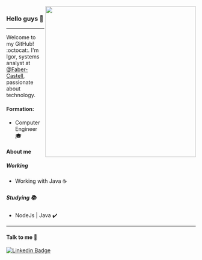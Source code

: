 <img align="right" width="400" height="400" src="https://hum-systems.com/site/templates/images/jobs/developer_m.png">

### Hello guys 👋
---

Welcome to my GitHub! :octocat:. I'm Igor, systems analyst at [@Faber-Castell](https://github.com/igorsouzabezerra), passionate about technology.

#### Formation:
- Computer Engineer :mortar_board:

#### About me

##### Working
- Working with Java ☕
##### Studying 📚
- NodeJs | Java :heavy_check_mark:
---
#### Talk to me 💬

[![Linkedin Badge](https://img.shields.io/badge/-LinkedIn-blue?style=flat-square&logo=Linkedin&logoColor=white&link=https://www.linkedin.com/in/igor-de-souza-bezerra-9a0645168/)](https://www.linkedin.com/in/igor-de-souza-bezerra-9a0645168/)
